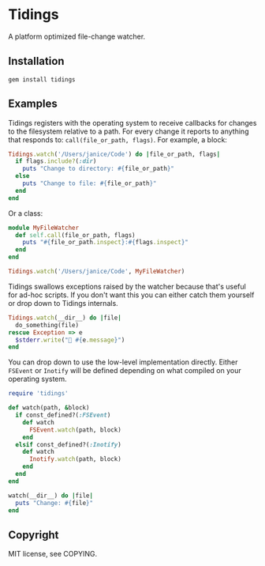 # Tidings

A platform optimized file-change watcher.

## Installation

    gem install tidings

## Examples

Tidings registers with the operating system to receive callbacks for changes to the filesystem relative to a path. For every change it reports to anything that responds to: `call(file_or_path, flags)`. For example, a block:

```ruby
Tidings.watch('/Users/janice/Code') do |file_or_path, flags|
  if flags.include?(:dir)
    puts "Change to directory: #{file_or_path}"
  else
    puts "Change to file: #{file_or_path}"
  end
end
```

Or a class:

```ruby
module MyFileWatcher
  def self.call(file_or_path, flags)
    puts "#{file_or_path.inspect}:#{flags.inspect}"
  end
end

Tidings.watch('/Users/janice/Code', MyFileWatcher)
```

Tidings swallows exceptions raised by the watcher because that's useful for ad-hoc scripts. If you don't want this you can either catch them yourself or drop down to Tidings internals.

```ruby
Tidings.watch(__dir__) do |file|
  do_something(file)
rescue Exception => e
  $stderr.write("🤕 #{e.message}")
end
```

You can drop down to use the low-level implementation directly. Either `FSEvent` or `Inotify` will be defined depending on what compiled on your operating system.

```ruby
require 'tidings'

def watch(path, &block)
  if const_defined?(:FSEvent)
    def watch
      FSEvent.watch(path, block)
    end
  elsif const_defined?(:Inotify)
    def watch
      Inotify.watch(path, block)
    end
  end
end

watch(__dir__) do |file|
  puts "Change: #{file}"
end
```

## Copyright

MIT license, see COPYING.
